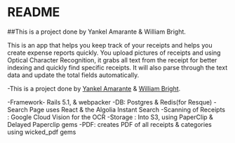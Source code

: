 # README

##This is a project done by Yankel Amarante & William Bright.

This is an app that helps you keep track of your receipts and helps you create
expense reports quickly. You upload pictures of receipts and using Optical Character
Recognition, it grabs all text from the receipt for better indexing and quickly find specific
receipts. It will also parse through the text data and update the total fields automatically.





-This is a project done by [Yankel Amarante](https://github.com/yankela/)
 & [William Bright](https://github.com/whb07/).

 
-Framework- Rails 5.1, & webpacker
-DB: Postgres & Redis(for Resque)
-Search Page uses React & the Algolia Instant Search
-Scanning of Receipts : Google Cloud Vision for the OCR
-Storage : Into S3, using PaperClip & Delayed Paperclip gems
-PDF: creates PDF of all receipts & categories using wicked_pdf gems
